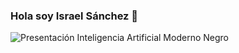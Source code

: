 ### Hola soy Israel Sánchez 👋
![Presentación Inteligencia Artificial Moderno Negro](https://github.com/IKARDI54/IKARDI54/assets/46534703/aff2eae3-269e-4759-93fe-76f6cbfd416d)

<!--
**IKARDI54/IKARDI54** is a ✨ _special_ ✨ repository because its `README.md` (this file) appears on your GitHub profile.

Here are some ideas to get you started:

- 🔭 I’m currently working on ...
- 🌱 I’m currently learning ...
- 👯 I’m looking to collaborate on ...
- 🤔 I’m looking for help with ...
- 💬 Ask me about ...
- 📫 How to reach me: ...
- 😄 Pronouns: ...
- ⚡ Fun fact: ...
-->

